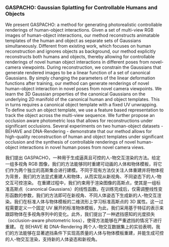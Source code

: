 ### GASPACHO: Gaussian Splatting for Controllable Humans and Objects

We present GASPACHO: a method for generating photorealistic controllable renderings of human-object interactions. Given a set of multi-view RGB images of human-object interactions, our method reconstructs animatable templates of the human and object as separate sets of Gaussians simultaneously. Different from existing work, which focuses on human reconstruction and ignores objects as background, our method explicitly reconstructs both humans and objects, thereby allowing for controllable renderings of novel human object interactions in different poses from novel-camera viewpoints. During reconstruction, we constrain the Gaussians that generate rendered images to be a linear function of a set of canonical Gaussians. By simply changing the parameters of the linear deformation functions after training, our method can generate renderings of novel human-object interaction in novel poses from novel camera viewpoints. We learn the 3D Gaussian properties of the canonical Gaussians on the underlying 2D manifold of the canonical human and object templates. This in turns requires a canonical object template with a fixed UV unwrapping. To define such an object template, we use a feature based representation to track the object across the multi-view sequence. We further propose an occlusion aware photometric loss that allows for reconstructions under significant occlusions. Several experiments on two human-object datasets - BEHAVE and DNA-Rendering - demonstrate that our method allows for high-quality reconstruction of human and object templates under significant occlusion and the synthesis of controllable renderings of novel human-object interactions in novel human poses from novel camera views.

我们提出 GASPACHO，一种用于生成逼真且可控的人-物交互渲染的方法。给定一组多视角 RGB 图像，我们的方法能够同时重建可动画的人体和物体模板，将它们作为两个独立的高斯集合进行建模。不同于现有方法仅关注人体重建并将物体视为背景，我们的方法显式重建人和物体，从而实现从新视角、不同姿态下的人-物交互可控渲染。
在重建过程中，我们约束用于渲染图像的高斯点，使其是一组标准高斯点（canonical Gaussians）的线性函数。在训练完成后，仅需调整线性变形函数的参数，我们的方法即可在新视角、不同人体姿态下生成新的人-物交互渲染。我们在标准人体与物体模板的二维流形上学习标准高斯点的 3D 属性。这一过程需要定义一个固定 UV 展开的标准物体模板，为此，我们采用基于特征的表示来跟踪物体在多视角序列中的变化。此外，我们提出了一种遮挡感知的光度损失（occlusion-aware photometric loss），使得方法能够在严重遮挡的情况下进行重建。
在 BEHAVE 和 DNA-Rendering 两个人-物交互数据集上的实验表明，我们的方法能够在显著遮挡条件下实现高质量的人体与物体模板重建，并能生成可控的人-物交互渲染，支持新的人体姿态和新视角。
